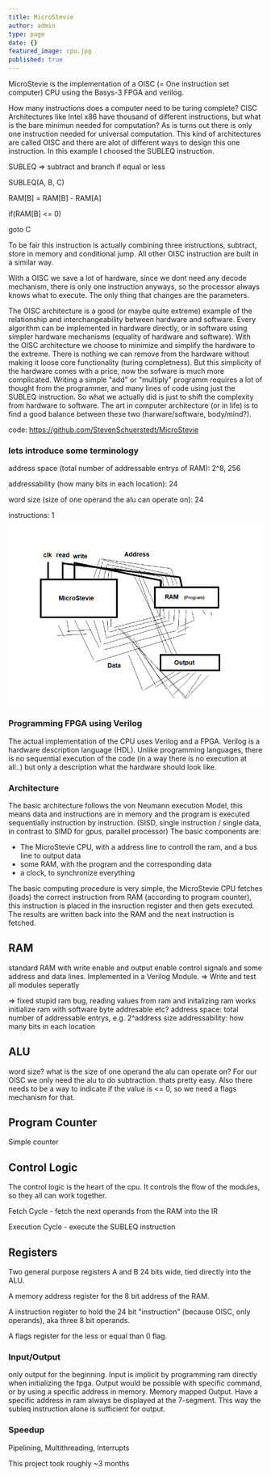 ```yaml
---
title: MicroStevie
author: admin
type: page
date: {}
featured_image: cpu.jpg
published: true
---
```


MicroStevie is the implementation of a OISC (= One instruction set computer) CPU using the Basys-3 FPGA and verilog. 

How many instructions does a computer need to be turing complete? CISC Architectures like Intel x86 have thousand of different instructions, but what is the bare minimun needed for computation?
As is turns out there is only one instruction needed for universal computation. This kind of architectures are called OISC and there are alot of different ways to design this one instruction. In this example I choosed the SUBLEQ instruction.

SUBLEQ => subtract and branch if equal or less

SUBLEQ(A, B, C)

RAM[B] = RAM[B] - RAM[A]

if(RAM[B] <= 0)

 goto C


To be fair this instruction is actually combining three instructions, subtract, store in memory and conditional jump. All other OISC instruction are built in a similar way.

With a OISC we save a lot of hardware, since we dont need any decode mechanism, there is only one instruction anyways, so the processor always knows what to execute. The only thing that changes are the parameters. 

The OISC architecture is a good (or maybe quite extreme) example of the relationship and interchangeability between hardware and software. Every algorithm can be implemented in hardware directly, or in software using simpler hardware mechanisms (equality of hardware and software). 
With the OISC architecture we choose to minimize and simplify the hardware to the extreme. There is nothing we can remove from the hardware without making it loose core functionality (turing completness). But this simplicity of the hardware comes with a price, now the sofware is much more complicated. Writing a simple "add" or "multiply" programm requires a lot of thought from the programmer, and many lines of code using just the SUBLEQ instruction. So what we actually did is just to shift the complexity from hardware to software. The art in computer architecture (or in life) is to find a good balance between these two (harware/software, body/mind?).

code: https://github.com/StevenSchuerstedt/MicroStevie


### lets introduce some terminology

address space (total number of addressable entrys of RAM): 2^8, 256

addressability (how many bits in each location): 24

word size (size of one operand the alu can operate on): 24 

instructions: 1


![](https://github.com/StevenSchuerstedt/MicroStevie/blob/main/images/architecture_topLevel.png)

### Programming FPGA using Verilog
The actual implementation of the CPU uses Verilog and a FPGA. Verilog is a hardware description language (HDL). Unlike programming languages, there is no sequential execution of the code (in a way there is no execution at all..) but only a description what the hardware should look like. 


### Architecture
The basic architecture follows the von Neumann execution Model, this means data and instructions are in memory and the program is executed sequentially instruction by instruction. (SISD, single instruction / single data, in contrast to SIMD for gpus, parallel processor)
The basic components are:
- The MicroStevie CPU, with a address line to controll the ram, and a bus line to output data
- some RAM, with the program and the corresponding data 
- a clock, to synchronize everything

The basic computing procedure is very simple, the MicroStevie CPU fetches (loads) the correct instruction from RAM (according to program counter), this instruction is placed in the insruction register and then gets executed. The results are written back into the RAM and the next instruction is fetched. 

## RAM 
standard RAM with write enable and output enable control signals and some address and data lines. Implemented in a Verilog Module. 
=> Write and test all modules seperatly

=> fixed stupid ram bug, reading values from ram and initalizing ram works 
initialize ram with software
byte addresable etc?
address space: total number of addressable entrys, e.g. 2^address size
addressability: how many bits in each location

## ALU
word size? what is the size of one operand the alu can operate on? 
For our OISC we only need the alu to do subtraction. thats pretty easy. Also there needs to be a way to indicate if the value is <= 0, so we need a flags mechanism for that.
## Program Counter
Simple counter

## Control Logic
The control logic is the heart of the cpu. It controls the flow of the modules, so they all can work together. 

Fetch Cycle - fetch the next operands from the RAM into the IR

Execution Cycle - execute the SUBLEQ instruction

## Registers
Two general purpose registers A and B 24 bits wide, tied directly into the ALU. 

A memory address register for the 8 bit address of the RAM.

A instruction register to hold the 24 bit "instruction" (because OISC, only operands), aka three 8 bit operands.

A flags register for the less or equal than 0 flag.


### Input/Output
only output for the beginning. Input is implicit by programming ram directly when initializing the fpga. 
Output would be possible with specific command, or by using a specific address in memory. 
Memory mapped Output. Have a specific address in ram always be displayed at the 7-segment. This way the subleq instruction alone is sufficient for output.

### Speedup
Pipelining, Multithreading, Interrupts

This project took roughly ~3 months
